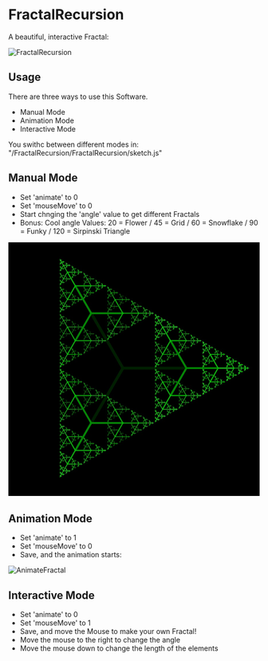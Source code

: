 # FractalRecursion

A beautiful, interactive Fractal:

![FractalRecursion](https://github.com/johnnyawesome/FractalRecursion/blob/master/FractalRecursion/DemoImg/FractalRecursion.gif)

## Usage

There are three ways to use this Software.

- Manual Mode
- Animation Mode
- Interactive Mode

You swithc between different modes in: "/FractalRecursion/FractalRecursion/sketch.js"

## Manual Mode

- Set 'animate' to 0
- Set 'mouseMove' to 0
- Start chnging the 'angle' value to get different Fractals
- Bonus: Cool angle Values: 20 = Flower / 45 = Grid / 60 = Snowflake / 90 = Funky / 120 = Sirpinski Triangle

![Sirpinski](https://github.com/johnnyawesome/FractalRecursion/blob/master/FractalRecursion/DemoImg/FractalRecursion.jpg)

## Animation Mode

- Set 'animate' to 1
- Set 'mouseMove' to 0
- Save, and the animation starts:

![AnimateFractal](https://github.com/johnnyawesome/FractalRecursion/blob/master/FractalRecursion/DemoImg/FractalRecursionAnimate.gif)

## Interactive Mode

- Set 'animate' to 0
- Set 'mouseMove' to 1
- Save, and move the Mouse to make your own Fractal!
- Move the mouse to the right to change the angle
- Move the mouse down to change the length of the elements

